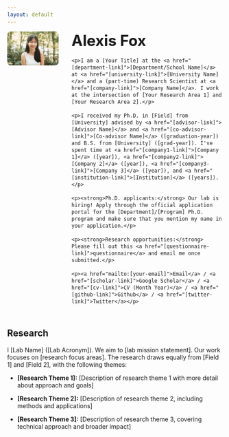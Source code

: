 ```yaml
---
layout: default
---
```


<style>
/* Hide navigation header */
.site-header {
  display: none !important;
}

/* Main layout */
.profile-header {
  display: flex;
  gap: 30px;
  margin-bottom: 40px;
  align-items: flex-start;
}

.profile-content {
  flex: 1;
}

.profile-image {
  flex: 0 0 120px;
  order: -1;
}

.profile-image img {
  width: 100%;
  height: auto;
  border-radius: 8px;
  display: block;
}

/* Ensure consistent typography */
h1 {
  font-size: 2.5em;
  margin-bottom: 0.5em;
  margin-top: 0;
}

/* Mobile responsive */
@media (max-width: 768px) {
  .profile-header {
    flex-direction: column-reverse;
    gap: 20px;
  }
  
  .profile-image {
    align-self: center;
  }
}
</style>

<div class="profile-header">
  <div class="profile-content">
    <h1>Alexis Fox</h1>
    
    <p>I am a [Your Title] at the <a href="[department-link]">[Department/School Name]</a> at <a href="[university-link]">[University Name]</a> and a (part-time) Research Scientist at <a href="[company-link]">[Company Name]</a>. I work at the intersection of [Your Research Area 1] and [Your Research Area 2].</p>

    <p>I received my Ph.D. in [Field] from [University] advised by <a href="[advisor-link]">[Advisor Name]</a> and <a href="[co-advisor-link]">[Co-advisor Name]</a> ([graduation-year]) and B.S. from [University] ([grad-year]). I've spent time at <a href="[company1-link]">[Company 1]</a> ([year]), <a href="[company2-link]">[Company 2]</a> ([year]), <a href="[company3-link]">[Company 3]</a> ([year]), and <a href="[institution-link]">[Institution]</a> ([years]).</p>

    <p><strong>Ph.D. applicants:</strong> Our lab is hiring! Apply through the official application portal for the [Department]/[Program] Ph.D. program and make sure that you mention my name in your application.</p>
    
    <p><strong>Research opportunities:</strong> Please fill out this <a href="[questionnaire-link]">questionnaire</a> and email me once submitted.</p>

    <p><a href="mailto:[your-email]">Email</a> / <a href="[scholar-link]">Google Scholar</a> / <a href="[cv-link]">CV (Month Year)</a> / <a href="[github-link]">Github</a> / <a href="[twitter-link]">Twitter</a></p>
  </div>
  
  <div class="profile-image">
    <img src="assets/images/profile.jpg" alt="Alexis Fox" />
  </div>
</div>

## Research

I [Lab Name] ([Lab Acronym]). We aim to [lab mission statement]. Our work focuses on [research focus areas]. The research draws equally from [Field 1] and [Field 2], with the following themes:

- **[Research Theme 1]:** [Description of research theme 1 with more detail about approach and goals]

- **[Research Theme 2]:** [Description of research theme 2, including methods and applications]

- **[Research Theme 3]:** [Description of research theme 3, covering technical approach and broader impact]